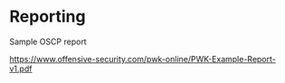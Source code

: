 # Reporting

Sample OSCP report

https://www.offensive-security.com/pwk-online/PWK-Example-Report-v1.pdf

